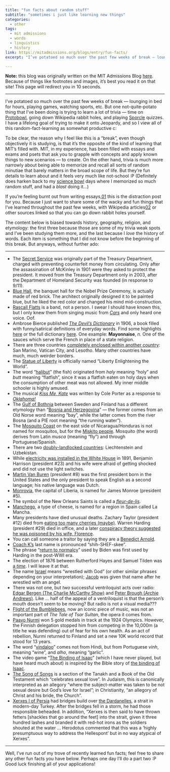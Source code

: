 ```yaml
---
title: "fun facts about random stuff"
subtitle: "sometimes i just like learning new things"
categories:
  - other
tags:
  - mit admissions
  - words
  - linguistics
  - history
link: https://mitadmissions.org/blogs/entry/fun-facts/
excerpt: "I’ve potatoed so much over the past few weeks of break — lounging in bed for hours, playing games, watching sports, etc. But one not-quite-potato thing that I’ve been doing is trying to learn a lot of trivia — time on Protobowl, going down Wikipedia rabbit holes, and playing Sporcle quizzes. I have a lifelong goal of trying to make it onto Jeopardy, and so I view all of this random-fact-learning as somewhat productive c:"

---
```


<div class="notice--warning"><b>Note:</b> this blog was originally written on the MIT Admissions Blog <a href="https://mitadmissions.org/blogs/entry/fun-facts/">here</a>. Because of things like footnotes and images, it’s best you read it on that site! This page will redirect you in 10 seconds.</div> <meta http-equiv="refresh" content="10;URL=https://mitadmissions.org/blogs/entry/fun-facts/">

---

I’ve potatoed so much over the past few weeks of break — lounging in bed for hours, playing games, watching sports, etc. But one not-quite-potato thing that I’ve been doing is trying to learn a lot of trivia — time on [Protobowl](https://protobowl.com/), going down Wikipedia rabbit holes, and playing [Sporcle](https://www.sporcle.com/) quizzes. I have a lifelong goal of trying to make it onto Jeopardy, and so I view all of this random-fact-learning as somewhat productive c:

To be clear, the reason why I feel like this is a “break”, even though objectively it is studying, is that it’s the opposite of the kind of learning that MIT’s filled with. MIT, in my experience, has been filled with essays and exams and psets that ask you to grapple with concepts and apply known things to new scenarios — to create. On the other hand, trivia is much more narrowly about being able to memorize and recall all sorts of random minutiae that barely matters in the broad scope of life. But they’re fun details to learn about and it feels very much like not-school :P (Definitely does harken back to my [science bowl](https://mitadmissions.org/blogs/entry/science-bowl/) days where I memorized so much random stuff, and had a *blast* doing it…)

If you’re feeling burnt out from writing essays,⁠[01](https://mitadmissions.org/blogs/entry/fun-facts/#annotation-1) this is the distraction post for you. Because I just want to share some of the wacky and fun things that I’ve learned throughout the past few weeks, with Wikipedia articles⁠[02](https://mitadmissions.org/blogs/entry/fun-facts/#annotation-2) or other sources linked so that you can go down rabbit holes yourself.

The content below is biased towards history, geography, religion, and etymology: the first three because those are some of my trivia weak spots and I’ve been studying them more, and the last because I *love* the history of words. Each item is something that I did not know before the beginning of this break. But anyways, without further ado:

------

- The [Secret Service](https://www.wikiwand.com/en/United_States_Secret_Service) was originally part of the Treasury Department, charged with preventing counterfeit money from circulating. Only after the assassination of McKinley in 1901 were they asked to protect the president. It moved from the Treasury Department only in 2003, after the Department of Homeland Security was founded (in response to 9/11).
- [Blue Hall](https://www.wikiwand.com/en/Blue_Hall), the banquet hall for the Nobel Prize Ceremony, is actually made of red brick. The architect originally designed it to be painted blue, but he liked the red color and changed his mind mid-construction.
- [Rascall Flatts](https://www.wikiwand.com/en/Rascal_Flatts) is a band, not a person. I swear I should have known this, but I only knew them from singing music from [*Cars*](https://www.wikiwand.com/en/Cars_(film)) and only heard one voice. Oof.
- Ambrose Bierce published [*The Devil’s Dictionary*](https://www.wikiwand.com/en/The_Devil's_Dictionary) in 1906, a book filled with funny/satirical definitions of everyday words. Find some highlights [here](https://www.theparisreview.org/blog/2017/10/25/best-bits-devils-dictionary/) or the full dictionary [here](https://www.gutenberg.org/files/972/972-h/972-h.htm). One example: **Mayonnaise**, *n.* One of the sauces which serve the French in place of a state religion.
- There are three countries [completely enclosed within another country](https://www.wikiwand.com/en/Enclave_and_exclave): San Marino, Vatican City, and Lesotho. Many other countries have much, much weirder borders.
- The [Statue of Liberty](https://www.wikiwand.com/en/Statue_of_Liberty) is officially named “Liberty Enlightening the World”.
- The word “[halibut](https://www.google.com/search?q=halibut+etymology)” (the fish) originated from *haly* meaning “holy” and *butt* meaning “flatfish”, since it was a flatfish eaten on holy days when the consumption of other meat was not allowed. My inner middle schooler is highly amused.
- The musical [*Kiss Me, Kate*](https://www.wikiwand.com/en/Kiss_Me,_Kate) was written by Cole Porter as a response to *[Oklahoma!](https://www.wikiwand.com/en/Oklahoma!)*
- The [Gulf of Bothnia](https://www.wikiwand.com/en/Gulf_of_Bothnia) between Sweden and Finland has a different etymology than “[Bosnia and Herzegovina](https://www.wikiwand.com/en/Bosnia_and_Herzegovina)” — the former comes from an Old Norse word meaning “bay”, while the latter comes from the river Bosna (and a PIE root meaning “the running water”).
- The [Mosquito Coast](https://www.wikiwand.com/en/Mosquito_Coast) on the east side of Nicaragua/Honduras is not named for mosquitos, but for the [Miskito people](https://www.wikiwand.com/en/Miskito_people). Mosquito (the word) derives from Latin *musca* (meaning “fly”) and through Portuguese/Spanish.
- There are two [doubly-landlocked countries](https://www.wikiwand.com/en/Landlocked_country): Liechtenstein and Uzbekistan.
- While [electricity was installed in the White House](https://www.whitehousehistory.org/questions/in-what-year-was-electricity-installed-in-the-white-house) in 1891, Benjamin Harrison (president #23) and his wife were afraid of getting shocked and did not use the light switches.
- [Martin Van Buren](https://www.wikiwand.com/en/Martin_Van_Buren) (president #8) was the first president born in the United States and the only president to speak English as a second language; his native language was Dutch.
- [Monrovia](https://www.wikiwand.com/en/Monrovia), the capital of Liberia, is named for James Monroe (president #5).
- The symbol of the New Orleans Saints is called a *[fleur-de-lis](https://www.wikiwand.com/en/Fleur-de-lis)*.
- [Manchego](https://www.wikiwand.com/en/Manchego), a type of cheese, is named for a region in Spain called La Mancha.
- Many presidents have died unusual deaths. Zachary Taylor (president #12) died from [eating too many cherries (maybe)](https://www.history.com/this-day-in-history/president-zachary-taylor-dies-unexpectedly). Warren Harding (president #29) died in office, and a later [conspiracy theory suggested he was poisoned by his wife, Florence](https://www.pbs.org/newshour/health/strange-death-warren-harding).
- You can call someone a traitor by saying they are a [Benedict Arnold](https://www.wikiwand.com/en/Benedict_Arnold).
- [Coach K’s](https://www.wikiwand.com/en/Mike_Krzyzewski) last name is pronounced “shih-SHEF-skee”.
- The phrase “[return to normalcy](https://www.wikiwand.com/en/Return_to_normalcy)” used by Biden was first used by Harding in the post-WWI era.
- The election of 1876 between Rutherford Hayes and Samuel Tilden was [a *time*](https://www.history.com/news/reconstruction-1876-election-rutherford-hayes). I will leave it at that.
- The name [Israel](https://www.wikiwand.com/en/Israel#/Etymology) means “wrestled with God” (or other similar phrases depending on your interpretation); [Jacob](https://www.wikiwand.com/en/Jacob) was given that name after he wrestled with an angel.
- There was not one, but *two* successful ventriloquist acts over radio: [Edgar Bergen (The Charlie McCarthy Show)](https://www.wikiwand.com/en/Edgar_Bergen) and [Peter Brough (Archie Andrews)](https://www.wikiwand.com/en/Peter_Brough). Like … half of the appeal of a ventriloquist is that the person’s mouth doesn’t seem to be moving? But radio is not a visual media???
- [Flight of the Bumblebees](https://www.wikiwand.com/en/Flight_of_the_Bumblebee), now an iconic piece of music, was not an important part of *The Tale of Tsar Sultan*, the opera it comes from.
- [Paavo Nurmi](https://www.olympic.org/paavo-nurmi) won 5 gold medals in track at the 1924 Olympics. However, the Finnish delegation stopped him from competing in the 10,000m (a title he was defending) out of fear for his own health. As an act of rebellion, Nurmi returned to Finland and set a new 10K world record that stood for 13 years.
- The word “[vindaloo](https://en.wikipedia.org/wiki/Vindaloo)” comes not from Hindi, but from Portuguese *vinh*, meaning “wine”, and *alho*, meaning “garlic”.
- The video game “[The Binding of Isaac](https://www.wikiwand.com/en/The_Binding_of_Isaac_(video_game))” (which I have never played, but have heard much about) is inspired by the Bible story of [the binding of Isaac](https://www.wikiwand.com/en/Binding_of_Isaac).
- [The Song of Songs](https://www.wikiwand.com/en/Song_of_Songs) is a section of the Tanakh and a Book of the Old Testament which “celebrates sexual love”. In Judaism, this is canonically interpreted as an allegory “where the subject-matter was taken to be not sexual desire but God’s love for Israel”; in Christianity, “an allegory of Christ and his bride, the Church”.
- [Xerxes I of Persia](https://www.wikiwand.com/en/Xerxes_I) had bridges build over [the Dardanelles](https://www.wikiwand.com/en/Dardanelles), a strait in modern-day Turkey. After the bridges fell in a storm, he had those responsible beheaded. In addition, “Xerxes is then said to have thrown fetters [shackles that go around the feet] into the strait, given it three hundred lashes and branded it with red-hot irons as the soldiers shouted at the water … Herodotus commented that this was a ‘highly presumptuous way to address the Hellespont’ but in no way atypical of Xerxes”.

------

Well, I’ve run out of my trove of recently learned fun facts; feel free to share any other fun facts you have below. Perhaps one day I’ll do a part two :P Good luck finishing all of your applications!